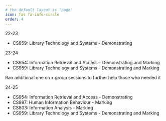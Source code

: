 ```yaml
---
# the default layout is 'page'
icon: fas fa-info-circle
order: 4
---
```

22-23
- CS959: Library Technology and Systems - Demonstrating

23-24 
- CS954: Information Retrieval and Access - Demonstrating and Marking
- CS959: Library Technology and Systems - Demonstrating and Marking

Ran additional one on x group sessions to further help those who needed it

24-25 
- CS954: Information Retrieval and Access - Demonstrating 
- CS997: Human Information Behaviour - Marking
- CS803: Information Analysis - Marking
- CS959: Library Technology and Systems - Demonstrating and Marking
